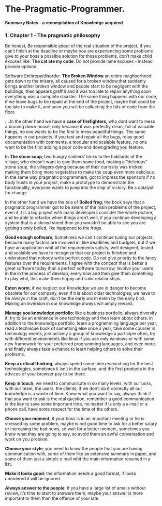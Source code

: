 # The-Pragmatic-Programmer.
#### Summary Notes - a recompilation of Knowledge acquired


### 1. Chapter 1 - The pragmatic philosophy

Be honest, Be responsible about of the real situation of the project, if you can’t finish at the deadline or maybe you are experiencing some problems give to your boss a possible solution for those problems, don’t make child excuses like: __The cat ate my code__. Do not provide lame excuses - instead provide options

Software Enthropy/disorder. __The Broken Window__ an entire neighborhood gets down to the misery, all caused for a broken window,that suddenly brings another broken window and people start to be negligent with the buildings, then appears graffiti and it was too late to repair anything soon everything was a complete disaster. The same thing happens with our code, if we leave bugs to be repaid at the end of the project, maybe that could be too late to make it, and soon you will be collecting the bits of code from the floor.

....In the other hand we have a __case of firefighters__, who dont want to mess a burning down house, only because it was perfectly clean, full of valuable things, no one wants to be the first to mess beautiful things. The same happens in our projects, if you test and repair all the bugs, relay good documentation with comments, a modular and scalable feature, no one want to be the first adding a poor code and downgrading you feature.

In __The stone soup__; two hungry soldiers’ tricks to the habitants of the village, who doesn’t want to give them some food, making a “delicious” stone soup, the villagers dying because of their curiosity was tricked making them bring more vegetables to make the soup even more delicious. In the same way pragmatic programmers, got to impress the sponsors if no body trusts in your project, make a prototype to demonstrate the functionality, everyone wants to jump into the ship of victory. Be a catalyst for change

In the other hand we have the tale of __Boiled frog__; the book says that a pragmatic programmer got to be aware of the main problems of the project, even if it is a big project with many developers consider the whole picture, and be able to refactor when things aren’t well, if you continue developing a system that is a closed street then you wouldn’t be able to see you are getting slowly boiled, like happened to the frogs.

__Good enough software__; Sometimes we can´t continue tuning our projects, because many factors are involved in, like deadlines and budgets, but if we have an application whit all the requirements satisfy, well designed, tested and scalable we have to recognize that our project is finished and understand that nobody write perfect code. Do not give priority to the fancy features over the requirements. I agree with the concept that is better a great software today than a perfect software tomorrow, involve your users in the in the process of develop, every now and then give them something to play whit, this make them happy and solid relationships.

__Eaten worm__; if we neglect our Knowledge we are in danger to become obsolete for our company, even if it is about older technologies, we have to be always in the craft, don’t be the early worm eaten by the early bird. Making an inversion in our knowledge always will amply reward.

__Manage you knowledge portfolio__; like a business portfolio, always diversify it, try to be an eminence in one technology and then learn about others. in addition to the knowledge portfolio, learn a programming language per year, read a technique book of something else once a year, take some courser in technology events, join actively a group of knowledge a participle often, try with different environments like linux if you use only windows or with some new framework for your preferred programming languages, and even more. and finally always take a chance to learn helping others to solve their problems.

__Keep a critical thinking__; always spend some time researching for the best technologies, sometimes it isn’t in the surface, and the first products in the advices of your browser pay to be there.

__Keep in touch__; we need to communicate in so many levels, with our boss, with our team, the users, the clients, if we don’t do it correctly all our knowledge is a waste of time. Know what you want to say, always think if that you want to ask is the real question, remember a good communication is the key to save some important time, no matter if is only a e-mail or a phone call, have some respect for the time of the others.

__Choose your moment__; if your boss is in an important meeting or he is stressed by some problem, maybe is not good time to ask for a better salary or increasing the bad news, so wait for a better moment, sometimes you know what they are going to say, so avoid them an awful conversation and work on you problem.

__Choose your style__; you need to know the people that you are having communication with, some of them like an extensive summary in paper, and some of them just a simple e mail whit the main information resumed in a list.

__Make it looks good__; the information needs a good format, if looks unordered it will be ignored.

__Always answer to the people__; if you have a large list of emails without review, it’s time to start to answers them; maybe your answer is more important to them than the offence of your late.






